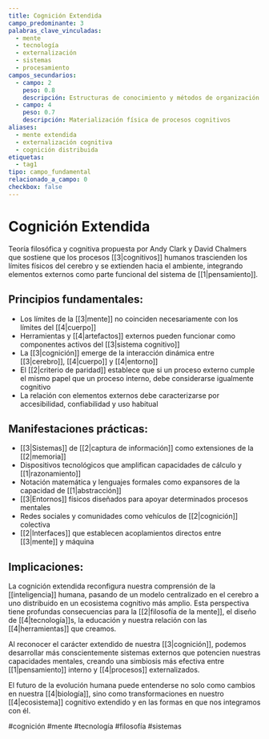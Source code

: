 ```yaml
---
title: Cognición Extendida
campo_predominante: 3
palabras_clave_vinculadas:
  - mente
  - tecnología
  - externalización
  - sistemas
  - procesamiento
campos_secundarios:
  - campo: 2
    peso: 0.8
    descripción: Estructuras de conocimiento y métodos de organización
  - campo: 4
    peso: 0.7
    descripción: Materialización física de procesos cognitivos
aliases:
  - mente extendida
  - externalización cognitiva
  - cognición distribuida
etiquetas:
  - tag1
tipo: campo_fundamental
relacionado_a_campo: 0
checkbox: false
---
```


# Cognición Extendida

Teoría filosófica y cognitiva propuesta por Andy Clark y David Chalmers que sostiene que los procesos [[3|cognitivos]] humanos trascienden los límites físicos del cerebro y se extienden hacia el ambiente, integrando elementos externos como parte funcional del sistema de [[1|pensamiento]].

## Principios fundamentales:

- Los límites de la [[3|mente]] no coinciden necesariamente con los límites del [[4|cuerpo]]
- Herramientas y [[4|artefactos]] externos pueden funcionar como componentes activos del [[3|sistema cognitivo]]
- La [[3|cognición]] emerge de la interacción dinámica entre [[3|cerebro]], [[4|cuerpo]] y [[4|entorno]]
- El [[2|criterio de paridad]] establece que si un proceso externo cumple el mismo papel que un proceso interno, debe considerarse igualmente cognitivo
- La relación con elementos externos debe caracterizarse por accesibilidad, confiabilidad y uso habitual

## Manifestaciones prácticas:

- [[3|Sistemas]] de [[2|captura de información]] como extensiones de la [[2|memoria]]
- Dispositivos tecnológicos que amplifican capacidades de cálculo y [[1|razonamiento]]
- Notación matemática y lenguajes formales como expansores de la capacidad de [[1|abstracción]]
- [[3|Entornos]] físicos diseñados para apoyar determinados procesos mentales
- Redes sociales y comunidades como vehículos de [[2|cognición]] colectiva
- [[2|Interfaces]] que establecen acoplamientos directos entre [[3|mente]] y máquina

## Implicaciones:

La cognición extendida reconfigura nuestra comprensión de la [[inteligencia]] humana, pasando de un modelo centralizado en el cerebro a uno distribuido en un ecosistema cognitivo más amplio. Esta perspectiva tiene profundas consecuencias para la [[2|filosofía de la mente]], el diseño de [[4|tecnología]]s, la educación y nuestra relación con las [[4|herramientas]] que creamos.

Al reconocer el carácter extendido de nuestra [[3|cognición]], podemos desarrollar más conscientemente sistemas externos que potencien nuestras capacidades mentales, creando una simbiosis más efectiva entre [[1|pensamiento]] interno y [[4|procesos]] externalizados.

El futuro de la evolución humana puede entenderse no solo como cambios en nuestra [[4|biología]], sino como transformaciones en nuestro [[4|ecosistema]] cognitivo extendido y en las formas en que nos integramos con él.

#cognición #mente #tecnología #filosofía #sistemas
